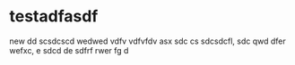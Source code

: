 # testadfasdf
new
dd
scsdcscd
wedwed
vdfv
vdfvfdv
asx
sdc
cs
sdcsdcfl,
sdc
qwd
dfer
wefxc,
e
sdcd de
sdfrf
rwer
fg
d
